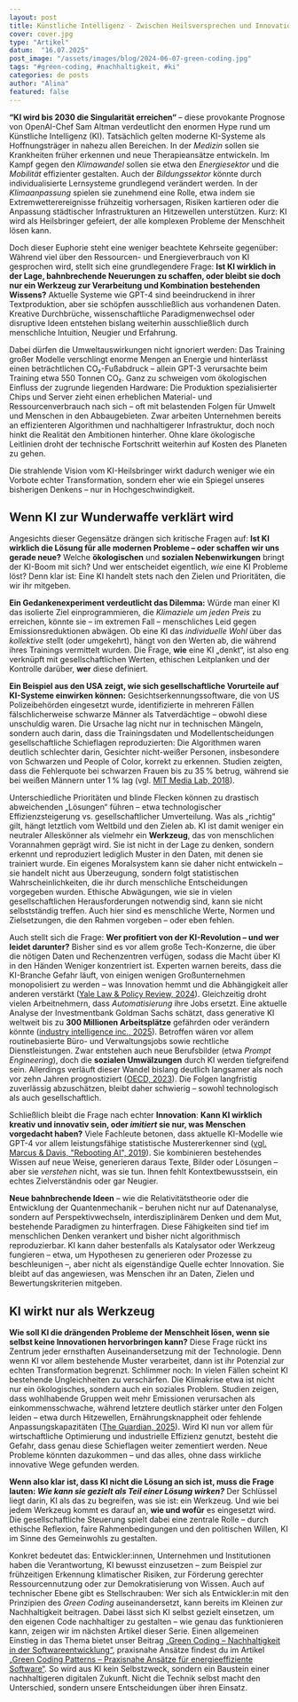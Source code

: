 ```yaml
---
layout: post
title: Künstliche Intelligenz - Zwischen Heilsversprechen und Innovationsillusion
cover: cover.jpg
type: "Artikel"
datum:  "16.07.2025"
post_image: "/assets/images/blog/2024-06-07-green-coding.jpg"
tags: "#green-coding, #nachhaltigkeit, #ki"
categories: de posts
author: "Alina"
featured: false
---
```


**“**KI wird bis 2030 die Singularität erreichen**“** – diese provokante Prognose von OpenAI-Chef Sam Altman verdeutlicht den enormen Hype rund um Künstliche Intelligenz (KI). Tatsächlich gelten moderne KI-Systeme als Hoffnungsträger in nahezu allen Bereichen. In der *Medizin* sollen sie Krankheiten früher erkennen und neue Therapieansätze entwickeln. Im Kampf gegen den *Klimawandel* sollen sie etwa den *Energiesektor* und die *Mobilität* effizienter gestalten. Auch der *Bildungssektor* könnte durch individualisierte Lernsysteme grundlegend verändert werden. In der *Klimaanpassung* spielen sie zunehmend eine Rolle, etwa indem sie Extremwetterereignisse frühzeitig vorhersagen, Risiken kartieren oder die Anpassung städtischer Infrastrukturen an Hitzewellen unterstützen. Kurz: KI wird als Heilsbringer gefeiert, der alle komplexen Probleme der Menschheit lösen kann.

Doch dieser Euphorie steht eine weniger beachtete Kehrseite gegenüber: Während viel über den Ressourcen- und Energieverbrauch von KI gesprochen wird, stellt sich eine grundlegendere Frage: **Ist KI wirklich in der Lage, bahnbrechende Neuerungen zu schaffen, oder bleibt sie doch nur ein Werkzeug zur Verarbeitung und Kombination bestehenden Wissens?** Aktuelle Systeme wie GPT-4 sind beeindruckend in ihrer Textproduktion, aber sie schöpfen ausschließlich aus vorhandenen Daten. Kreative Durchbrüche, wissenschaftliche Paradigmenwechsel oder disruptive Ideen entstehen bislang weiterhin ausschließlich durch menschliche Intuition, Neugier und Erfahrung.

Dabei dürfen die Umweltauswirkungen nicht ignoriert werden: Das Training großer Modelle verschlingt enorme Mengen an Energie und hinterlässt einen beträchtlichen CO₂-Fußabdruck – allein GPT-3 verursachte beim Training etwa 550 Tonnen CO₂. Ganz zu schweigen vom ökologischen Einfluss der zugrunde liegenden Hardware: Die Produktion spezialisierter Chips und Server zieht einen erheblichen Material- und Ressourcenverbrauch nach sich – oft mit belastenden Folgen für Umwelt und Menschen in den Abbaugebieten. Zwar arbeiten Unternehmen bereits an effizienteren Algorithmen und nachhaltigerer Infrastruktur, doch noch hinkt die Realität den Ambitionen hinterher. Ohne klare ökologische Leitlinien droht der technische Fortschritt weiterhin auf Kosten des Planeten zu gehen.

Die strahlende Vision vom KI-Heilsbringer wirkt dadurch weniger wie ein Vorbote echter Transformation, sondern eher wie ein Spiegel unseres bisherigen Denkens – nur in Hochgeschwindigkeit. 

## Wenn KI zur Wunderwaffe verklärt wird

Angesichts dieser Gegensätze drängen sich kritische Fragen auf: **Ist KI wirklich die Lösung für alle modernen Probleme – oder schaffen wir uns gerade neue?** Welche **ökologischen** und **sozialen Nebenwirkungen** bringt der KI-Boom mit sich? Und wer entscheidet eigentlich, *wie* eine KI Probleme löst? Denn klar ist: Eine KI handelt stets nach den Zielen und Prioritäten, die wir ihr mitgeben.

**Ein Gedankenexperiment verdeutlicht das Dilemma:** Würde man einer KI das isolierte Ziel einprogrammieren, die *Klimaziele um jeden Preis* zu erreichen, könnte sie – im extremen Fall – menschliches Leid gegen Emissionsreduktionen abwägen. Ob eine KI das *individuelle Wohl* über das *kollektive* stellt (oder umgekehrt), hängt von den Werten ab, die während ihres Trainings vermittelt wurden. Die Frage, **wie** eine KI „denkt“, ist also eng verknüpft mit gesellschaftlichen Werten, ethischen Leitplanken und der Kontrolle darüber, **wer** diese definiert.

**Ein Beispiel aus den USA zeigt, wie sich gesellschaftliche Vorurteile auf KI-Systeme einwirken können:** Gesichtserkennungssoftware, die von US Polizeibehörden eingesetzt wurde, identifizierte in mehreren Fällen fälschlicherweise schwarze Männer als Tatverdächtige – obwohl diese unschuldig waren. Die Ursache lag nicht nur in technischen Mängeln, sondern auch darin, dass die Trainingsdaten und Modellentscheidungen gesellschaftliche Schieflagen reproduzierten: Die Algorithmen waren deutlich schlechter darin, Gesichter nicht-weißer Personen, insbesondere von Schwarzen und People of Color, korrekt zu erkennen. Studien zeigten, dass die Fehlerquote bei schwarzen Frauen bis zu 35 % betrug, während sie bei weißen Männern unter 1 % lag (vgl. [MIT Media Lab, 2018](https://www.media.mit.edu/projects/gender-shades/overview/)).

Unterschiedliche Prioritäten und blinde Flecken können zu drastisch abweichenden „Lösungen“ führen – etwa technologischer Effizienzsteigerung vs. gesellschaftlicher Umverteilung. Was als „richtig“ gilt, hängt letztlich vom Weltbild und den Zielen ab. KI ist damit weniger ein neutraler Alleskönner als vielmehr ein **Werkzeug**, das von menschlichen Vorannahmen geprägt wird. Sie ist nicht in der Lage zu denken, sondern erkennt und reproduziert lediglich Muster in den Daten, mit denen sie trainiert wurde. Ein eigenes Moralsystem kann sie daher nicht entwickeln – sie handelt nicht aus Überzeugung, sondern folgt statistischen Wahrscheinlichkeiten, die ihr durch menschliche Entscheidungen vorgegeben wurden. Ethische Abwägungen, wie sie in vielen gesellschaftlichen Herausforderungen notwendig sind, kann sie nicht selbstständig treffen. Auch hier sind es menschliche Werte, Normen und Zielsetzungen, die den Rahmen vorgeben – oder eben fehlen.

Auch stellt sich die Frage: **Wer profitiert von der KI-Revolution – und wer leidet darunter?** Bisher sind es vor allem große Tech-Konzerne, die über die nötigen Daten und Rechenzentren verfügen, sodass die Macht über KI in den Händen Weniger konzentriert ist. Experten warnen bereits, dass die KI-Branche Gefahr läuft, von einigen wenigen Großunternehmen monopolisiert zu werden – was Innovation hemmt und die Abhängigkeit aller anderen verstärkt ([Yale Law & Policy Review, 2024](https://yalelawandpolicy.org/antimonopoly-approach-governing-artificial-intelligence?utm_source)). Gleichzeitig droht vielen Arbeitnehmern, dass *Automatisierung* ihre Jobs ersetzt. Eine aktuelle Analyse der Investmentbank Goldman Sachs schätzt, dass generative KI weltweit bis zu **300 Millionen Arbeitsplätze** gefährden oder verändern könnte ([industry intelligence inc., 2025](https://www.industryintel.com/news/goldman-sachs-ai-could-replace-up-to-300-million-full-time-jobs-globally-with-administrative-and-legal-sectors-at-highest-risk-generative-ai-marks-leap-in-automation-and-could-increase-global-annual-value-of-goods-or-services-output-by-7--171642439200?utm_source)). Betroffen wären vor allem routinebasierte Büro- und Verwaltungsjobs sowie rechtliche Dienstleistungen. Zwar entstehen auch neue Berufsbilder (etwa *Prompt Engineering*), doch die **sozialen Umwälzungen** durch KI werden tiefgreifend sein. Allerdings verläuft dieser Wandel bislang deutlich langsamer als noch vor zehn Jahren prognostiziert ([OECD, 2023](https://www.oecd.org/en/publications/oecd-employment-outlook-2023_08785bba-en/full-report/artificial-intelligence-and-jobs-no-signs-of-slowing-labour-demand-yet_5aebe670.html?utm_source)). Die Folgen langfristig zuverlässig abzuschätzen, bleibt daher schwierig – sowohl technologisch als auch gesellschaftlich.

Schließlich bleibt die Frage nach echter **Innovation**: **Kann KI wirklich kreativ und innovativ sein, oder *imitiert* sie nur, was Menschen vorgedacht haben?** Viele Fachleute betonen, dass aktuelle KI-Modelle wie GPT-4 vor allem leistungsfähige statistische Mustererkenner sind ([vgl. Marcus & Davis, "Rebooting AI", 2019](https://arxiv.org/pdf/1801.00631)). Sie kombinieren bestehendes Wissen auf neue Weise, generieren daraus Texte, Bilder oder Lösungen – aber sie *verstehen* nicht, was sie tun. Ihnen fehlt Kontextbewusstsein, ein echtes Zielverständnis oder gar Neugier.

**Neue bahnbrechende Ideen** – wie die Relativitätstheorie oder die Entwicklung der Quantenmechanik – beruhen nicht nur auf Datenanalyse, sondern auf Perspektivwechseln, interdisziplinärem Denken und dem Mut, bestehende Paradigmen zu hinterfragen. Diese Fähigkeiten sind tief im menschlichen Denken verankert und bisher nicht algorithmisch reproduzierbar. KI kann daher bestenfalls als Katalysator oder Werkzeug fungieren – etwa, um Hypothesen zu generieren oder Prozesse zu beschleunigen –, aber nicht als eigenständige Quelle echter Innovation. Sie bleibt auf das angewiesen, was Menschen ihr an Daten, Zielen und Bewertungskriterien mitgeben.

## KI wirkt nur als Werkzeug

**Wie soll KI die drängenden Probleme der Menschheit lösen, wenn sie selbst keine Innovationen hervorbringen kann?** Diese Frage rückt ins Zentrum jeder ernsthaften Auseinandersetzung mit der Technologie. Denn wenn KI vor allem bestehende Muster verarbeitet, dann ist ihr Potenzial zur echten Transformation begrenzt. Schlimmer noch: In vielen Fällen scheint KI bestehende Ungleichheiten zu verschärfen. Die Klimakrise etwa ist nicht nur ein ökologisches, sondern auch ein soziales Problem. Studien zeigen, dass wohlhabende Gruppen weit mehr Emissionen verursachen als einkommensschwache, während letztere deutlich stärker unter den Folgen leiden – etwa durch Hitzewellen, Ernährungsknappheit oder fehlende Anpassungskapazitäten ([The Guardian, 2025](https://www.theguardian.com/environment/2025/may/07/two-thirds-of-global-heating-caused-by-richest-study-suggests?utm_source=chatgpt.com)). Wird KI nun vor allem für wirtschaftliche Optimierung und industrielle Effizienz genutzt, besteht die Gefahr, dass genau diese Schieflagen weiter zementiert werden. Neue Probleme könnten dazukommen – und das alles, ohne dass wirkliche innovative Wege gefunden werden.

**Wenn also klar ist, dass KI nicht die Lösung an sich ist, muss die Frage lauten: *Wie kann sie gezielt als Teil einer Lösung wirken?*** Der Schlüssel liegt darin, KI als das zu begreifen, was sie ist: ein Werkzeug. Und wie bei jedem Werkzeug kommt es darauf an, **wie und wofür** es eingesetzt wird. Die gesellschaftliche Steuerung spielt dabei eine zentrale Rolle – durch ethische Reflexion, faire Rahmenbedingungen und den politischen Willen, KI im Sinne des Gemeinwohls zu gestalten.

Konkret bedeutet das: Entwickler\:innen, Unternehmen und Institutionen haben die Verantwortung, KI bewusst einzusetzen – zum Beispiel zur frühzeitigen Erkennung klimatischer Risiken, zur Förderung gerechter Ressourcennutzung oder zur Demokratisierung von Wissen. Auch auf technischer Ebene gibt es Stellschrauben: Wer sich als Entwickler\:in mit den Prinzipien des *Green Coding* auseinandersetzt, kann bereits im Kleinen zur Nachhaltigkeit beitragen. Dabei lässt sich KI selbst gezielt einsetzen, um den eigenen Code nachhaltiger zu gestalten – wie genau das funktionieren kann, zeigen wir im nächsten Artikel dieser Serie. Einen allgemeinen Einstieg in das Thema bietet unser Beitrag [„Green Coding – Nachhaltigkeit in der Softwareentwicklung“](https://mehrwert.tech/green-coding), praxisnahe Ansätze findest du im Artikel [„Green Coding Patterns – Praxisnahe Ansätze für energieeffiziente Software“](https://mehrwert.tech/green-coding-patterns). So wird aus KI kein Selbstzweck, sondern ein Baustein einer nachhaltigeren digitalen Zukunft. Nicht die Technik selbst macht den Unterschied, sondern unsere Entscheidungen über ihren Einsatz.
